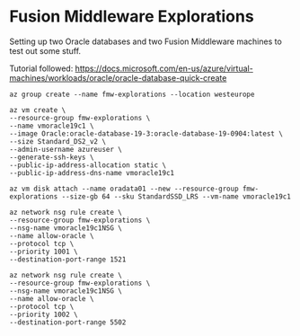# Fusion Middleware Explorations
Setting up two Oracle databases and two Fusion Middleware machines to test
out some stuff.

Tutorial followed: https://docs.microsoft.com/en-us/azure/virtual-machines/workloads/oracle/oracle-database-quick-create

	az group create --name fmw-explorations --location westeurope

	az vm create \
    --resource-group fmw-explorations \
    --name vmoracle19c1 \
    --image Oracle:oracle-database-19-3:oracle-database-19-0904:latest \
    --size Standard_DS2_v2 \
    --admin-username azureuser \
    --generate-ssh-keys \
    --public-ip-address-allocation static \
    --public-ip-address-dns-name vmoracle19c1

	az vm disk attach --name oradata01 --new --resource-group fmw-explorations --size-gb 64 --sku StandardSSD_LRS --vm-name vmoracle19c1

	az network nsg rule create \
    --resource-group fmw-explorations \
    --nsg-name vmoracle19c1NSG \
    --name allow-oracle \
    --protocol tcp \
    --priority 1001 \
    --destination-port-range 1521

	az network nsg rule create \
    --resource-group fmw-explorations \
    --nsg-name vmoracle19c1NSG \
    --name allow-oracle \
    --protocol tcp \
    --priority 1002 \
    --destination-port-range 5502

